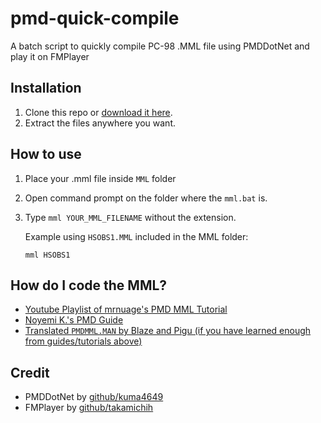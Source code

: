 # pmd-quick-compile
A batch script to quickly compile PC-98 .MML file using PMDDotNet and play it on FMPlayer

## Installation
1. Clone this repo or [download it here](https://github.com/rzf45/pmd-quick-compile/archive/refs/heads/main.zip).
2. Extract the files anywhere you want.

## How to use
1. Place your .mml file inside `MML` folder
2. Open command prompt on the folder where the `mml.bat` is.
3. Type `mml YOUR_MML_FILENAME` without the extension.

    Example using `HSOBS1.MML` included in the MML folder:
    ```
    mml HSOBS1
    ```
    
## How do I code the MML?
- [Youtube Playlist of mrnuage's PMD MML Tutorial](https://www.youtube.com/playlist?list=PLjDRNwIwhN8cgC0kppyueT_mplN-Wxc-r)
- [Noyemi K.'s PMD Guide](https://delmunsoft.com/PMD%20Programming.html)
- [Translated `PMDMML.MAN` by Blaze and Pigu (if you have learned enough from guides/tutorials above)](https://pigu-a.github.io/pmddocs/pmdmml.htm)

## Credit
- PMDDotNet by [github/kuma4649](https://github.com/kuma4649)
- FMPlayer by [github/takamichih](https://github.com/takamichih)
